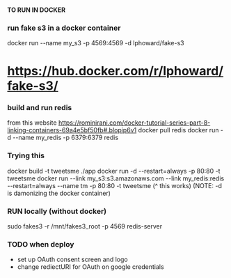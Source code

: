 #### TO RUN IN DOCKER


### run fake s3 in a docker container

docker run --name my_s3 -p 4569:4569 -d lphoward/fake-s3

# https://hub.docker.com/r/lphoward/fake-s3/





### build and run redis
from this website
https://rominirani.com/docker-tutorial-series-part-8-linking-containers-69a4e5bf50fb#.blopip6v1
docker pull redis
docker run -d --name my_redis -p 6379:6379 redis





### Trying this 
docker build -t tweetsme ./app
docker run -d --restart=always -p 80:80 -t tweetsme 
docker run --link my_s3:s3.amazonaws.com --link my_redis:redis --restart=always --name tm -p 80:80 -t tweetsme
(^ this works)
(NOTE: -d is damonizing the docker container)



### RUN locally (without docker)
sudo fakes3 -r /mnt/fakes3_root -p 4569
redis-server



### TODO when deploy
* set up OAuth consent screen and logo
* change rediectURI for OAuth on google credentials






